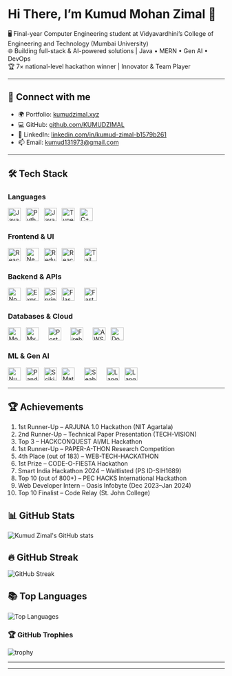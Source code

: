 # Hi There, I’m **Kumud Mohan Zimal** 👋

🖥️ Final-year Computer Engineering student at Vidyavardhini’s College of Engineering and Technology (Mumbai University)  
🌐 Building full-stack & AI-powered solutions | Java • MERN • Gen AI • DevOps  
🏆 7× national-level hackathon winner | Innovator & Team Player  

---

## 🔗 Connect with me

- 🌍 Portfolio: [kumudzimal.xyz](https://kumudzimal.xyz)  
- 💻 GitHub: [github.com/KUMUDZIMAL](https://github.com/KUMUDZIMAL)  
- 🔗 LinkedIn: [linkedin.com/in/kumud-zimal-b1579b261](https://www.linkedin.com/in/kumud-zimal-b1579b261/)  
- 📫 Email: kumud131973@gmail.com  

---

## 🛠️ Tech Stack

### Languages  
<p>
  <img alt="Java"       src="https://img.shields.io/badge/Java-ED8B00?logo=java&logoColor=white"       height="30"/>
    &nbsp
  <img alt="Python"     src="https://img.shields.io/badge/Python-3776AB?logo=python&logoColor=white"   height="30"/>
    &nbsp
  <img alt="JavaScript" src="https://img.shields.io/badge/JavaScript-F7DF1E?logo=javascript&logoColor=black" height="30"/>
    &nbsp
  <img alt="TypeScript" src="https://img.shields.io/badge/TypeScript-3178C6?logo=typescript&logoColor=white" height="30"/>
    &nbsp
  <img alt="C++"        src="https://img.shields.io/badge/C++-00599C?logo=c%2B%2B&logoColor=white"     height="30"/>
</p>

### Frontend & UI  
<p>
  <img alt="React"        src="https://img.shields.io/badge/React-20232A?logo=react&logoColor=61DAFB"        height="30"/>
    &nbsp
  <img alt="Next.js"      src="https://img.shields.io/badge/Next.js-000000?logo=next.js&logoColor=white"      height="30"/>
    &nbsp
  <img alt="Redux"        src="https://img.shields.io/badge/Redux-764ABC?logo=redux&logoColor=white"        height="30"/>
    &nbsp
   <img alt="React Native" src="https://img.shields.io/badge/React_Native-20232A?logo=react&logoColor=61DAFB" height="30" style="margin-right:10px"/>
  &nbsp
  <img alt="Tailwind CSS" src="https://img.shields.io/badge/Tailwind_CSS-06B6D4?logo=tailwind-css&logoColor=white" height="30"/>
</p>

### Backend & APIs  
<p>
  <img alt="Node.js"     src="https://img.shields.io/badge/Node.js-339933?logo=node.js&logoColor=white"      height="30"/>
    &nbsp
  <img alt="Express.js"  src="https://img.shields.io/badge/Express.js-000000?logo=express&logoColor=white"   height="30"/>
    &nbsp
  <img alt="Spring Boot" src="https://img.shields.io/badge/Spring_Boot-6DB33F?logo=spring&logoColor=white"  height="30"/>
   &nbsp
  <img alt="Flask"       src="https://img.shields.io/badge/Flask-000000?logo=flask&logoColor=white" height="30" style="margin-right:10px"/>
   &nbsp
  <img alt="FastAPI"     src="https://img.shields.io/badge/FastAPI-009688?logo=fastapi&logoColor=white" height="30" style="margin-right:10px"/>
   
</p>

### Databases & Cloud  
<p>
  <img alt="MongoDB"    src="https://img.shields.io/badge/MongoDB-47A248?logo=mongodb&logoColor=white"       height="30"/>
  &nbsp
 <img alt="MySQL" src="https://img.shields.io/badge/MySQL-00758F?logo=mysql&logoColor=white" height="30" style="margin-right:10px"/>
    &nbsp
  <img alt="PostgreSQL" src="https://img.shields.io/badge/PostgreSQL-4169E1?logo=postgresql&logoColor=white" height="30" style="margin-right:10px"/>
    &nbsp
  <img alt="Firebase" src="https://img.shields.io/badge/Firebase-FFCA28?logo=firebase&logoColor=black" height="30" style="margin-right:10px"/>
    &nbsp
  <img alt="AWS"        src="https://img.shields.io/badge/AWS-232F3E?logo=amazon-aws&logoColor=white"       height="30"/>
    &nbsp
  <img alt="Docker"     src="https://img.shields.io/badge/Docker-2496ED?logo=docker&logoColor=white"         height="30"/>
</p>

### ML & Gen AI  
<p>
  <img alt="NumPy" src="https://img.shields.io/badge/NumPy-013243?logo=numpy&logoColor=white" height="30"/>
  &nbsp;
  <img alt="Pandas" src="https://img.shields.io/badge/Pandas-150458?logo=pandas&logoColor=white" height="30"/>
  &nbsp;
  <img alt="Scikit-learn" src="https://img.shields.io/badge/Scikit--learn-F7931E?logo=scikit-learn&logoColor=white" height="30"/>
  &nbsp;
  <img alt="Matplotlib" src="https://img.shields.io/badge/Matplotlib-11557C?logo=matplotlib&logoColor=white" height="30" style="margin-right:10px"/>
   &nbsp;
  <img alt="Seaborn" src="https://img.shields.io/badge/Seaborn-4B8BBE?logo=python&logoColor=white" height="30" style="margin-right:10px"/>
   &nbsp;
  <img alt="LangChain" src="https://img.shields.io/badge/LangChain-000000?logo=openai&logoColor=white" height="30"/>
    &nbsp;
   <img alt="LangGraph" src="https://img.shields.io/badge/LangGraph-0F172A?logo=graphql&logoColor=white" height="30" style="margin-right:10px"/>
</p>

---

## 🏆 Achievements

1. 1st Runner-Up – ARJUNA 1.0 Hackathon (NIT Agartala)  
2. 2nd Runner-Up – Technical Paper Presentation (TECH-VISION)  
3. Top 3 – HACKCONQUEST AI/ML Hackathon  
4. 1st Runner-Up – PAPER-A-THON Research Competition  
5. 4th Place (out of 183) – WEB-TECH-HACKATHON  
6. 1st Prize – CODE-O-FIESTA Hackathon  
7. Smart India Hackathon 2024 – Waitlisted (PS ID-SIH1689)  
8. Top 10 (out of 800+) – PEC HACKS International Hackathon  
9. Web Developer Intern – Oasis Infobyte (Dec 2023–Jan 2024)  
10. Top 10 Finalist – Code Relay (St. John College)  

## 📊 GitHub Stats
![Kumud Zimal's GitHub stats](https://github-readme-stats.vercel.app/api?username=KUMUDZIMAL&show_icons=true&theme=dark&include_all_commits=true&count_private=true)

## 🔥 GitHub Streak
![GitHub Streak](https://streak-stats.demolab.com?user=KUMUDZIMAL&theme=dark&hide_border=false)

## 📚 Top Languages
![Top Languages](https://github-readme-stats.vercel.app/api/top-langs/?username=KUMUDZIMAL&layout=compact&theme=dark)

### 🏆 GitHub Trophies
![trophy](https://github-profile-trophy.vercel.app/?username=KUMUDZIMAL&theme=radical&column=7)




---



---


